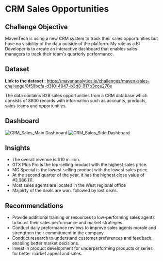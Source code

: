# CRM Sales Opportunities

## Challenge Objective
MavenTech is using a new CRM system to track their sales opportunities but have no visibility of the data outside of the platform. My role as a BI Developer is to create an interactive dashboard that enables sales managers to track their team's quarterly performance.

## Dataset

**Link to the dataset** : https://mavenanalytics.io/challenges/maven-sales-challenge/8f59bcfa-d310-4947-b3d8-917b3cce270e

The data contains B2B sales opportunities from a CRM database which consists of 8800 records with information such as accounts, products, sales teams and opportunities.

## Dashboard
![CRM_Sales_Main Dashboard](https://github.com/user-attachments/assets/de411c66-25a4-46f9-a564-207a4f096b26)
![CRM_Sales_Side Dashboard](https://github.com/user-attachments/assets/2ac346a6-9918-419e-a749-d469fb4ffa84)

## Insights
- The overall revenue is $10 miliion.
- GTX Plus Pro is the top-selling product with the highest sales price.
- MG Special is the lowest-selling product with the lowest sales price.
- At the second quarter of the year, it has the highest close value of #3,086,111.
- Most sales agents are located in the West regional office
- Majoirty of the deals are won. followed by lost deals.

## Recommendations
- Provide additional training or resources to low-performing sales agents to boost their sales performance and market strategies.
- Conduct daily preformance reviews to improve sales agents morale and strengthen their committment in the company.
- Conduct research to understand customer preferences and feedback, enabling better market decisions.
- Invest in product development for underperforming products or series for better market appeal and sales.
